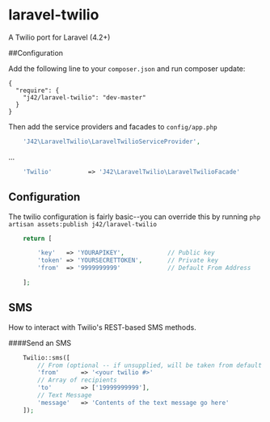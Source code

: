 laravel-twilio
================

A Twilio port for Laravel (4.2+)


##Configuration


Add the following line to your `composer.json` and run composer update:

	{
	  "require": {
	    "j42/laravel-twilio": "dev-master"
	  }
	}

Then add the service providers and facades to `config/app.php`

```php
	'J42\LaravelTwilio\LaravelTwilioServiceProvider',
```
...
```php
	'Twilio'		  => 'J42\LaravelTwilio\LaravelTwilioFacade'
```


## Configuration

The twilio configuration is fairly basic--you can override this by running `php artisan assets:publish j42/laravel-twilio`

```php
	return [

		'key'	=> 'YOURAPIKEY',			// Public key
		'token'	=> 'YOURSECRETTOKEN',		// Private key
		'from'	=> '9999999999'				// Default From Address 

	];
```


## SMS

How to interact with Twilio's REST-based SMS methods.

####Send an SMS

```php
	Twilio::sms([
		// From (optional -- if unsupplied, will be taken from default Config::get('twilio::config.from'))
		'from'		=> '<your twilio #>'
		// Array of recipients
		'to'		=> ['19999999999'],
		// Text Message
		'message'	=> 'Contents of the text message go here'
	]);
```
